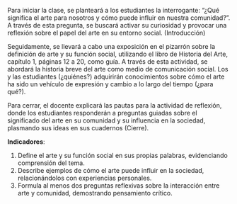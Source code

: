 Para iniciar la clase, se planteará a los estudiantes la interrogante: “¿Qué significa el arte para nosotros y cómo puede influir en nuestra comunidad?”. A través de esta pregunta, se buscará activar su curiosidad y provocar una reflexión sobre el papel del arte en su entorno social. (Introducción)

Seguidamente, se llevará a cabo una exposición en el pizarrón sobre la definición de arte y su función social, utilizando el libro de Historia del Arte, capítulo 1, páginas 12 a 20, como guía. A través de esta actividad, se abordará la historia breve del arte como medio de comunicación social. Los y las estudiantes (¿quiénes?) adquirirán conocimientos sobre cómo el arte ha sido un vehículo de expresión y cambio a lo largo del tiempo (¿para qué?).

Para cerrar, el docente explicará las pautas para la actividad de reflexión, donde los estudiantes responderán a preguntas guiadas sobre el significado del arte en su comunidad y su influencia en la sociedad, plasmando sus ideas en sus cuadernos (Cierre).

**Indicadores**:

1. Define el arte y su función social en sus propias palabras, evidenciando comprensión del tema.
2. Describe ejemplos de cómo el arte puede influir en la sociedad, relacionándolos con experiencias personales.
3. Formula al menos dos preguntas reflexivas sobre la interacción entre arte y comunidad, demostrando pensamiento crítico.